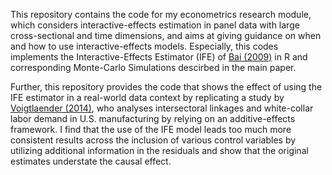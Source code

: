 This repository contains the code for my econometrics research module, which considers interactive-effects estimation in panel data with large cross-sectional and time dimensions, and aims at giving guidance on when and how to use interactive-effects models. Especially, this codes implements the Interactive-Effects Estimator (IFE) of [Bai (2009)](https://onlinelibrary.wiley.com/doi/abs/10.3982/ECTA6135) in R and corresponding Monte-Carlo Simulations descirbed in the main paper. 

Further, this repository provides the code that shows the effect of using the IFE estimator in a real-world data context by replicating a study by [Voigtlaender (2014)](https://papers.ssrn.com/sol3/papers.cfm?abstract_id=1029312), who analyses intersectoral linkages and white-collar labor demand in U.S. manufacturing by relying on an additive-effects framework. I find that the use of the IFE model leads too much more consistent results across the inclusion of various control variables by utilizing additional information in the residuals and show that the original estimates understate the causal effect.
